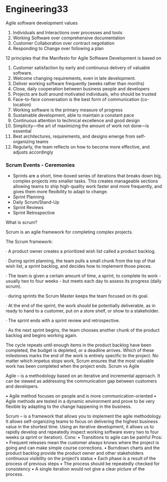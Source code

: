 # Engineering33

Agile software development values

1) Individuals and Interactions over processes and tools
2) Working Software over comprehensive documentation
3) Customer Collaboration over contract negotiation
4) Responding to Change over following a plan


12 principles that the Manifesto for Agile Software Development is based on

1) Customer satisfaction by early and continuous delivery of valuable software.
2) Welcome changing requirements, even in late development.
3) Deliver working software frequently (weeks rather than months)
4) Close, daily cooperation between business people and developers
5) Projects are built around motivated individuals, who should be trusted
6) Face-to-face conversation is the best form of communication (co-location)
7) Working software is the primary measure of progress
8) Sustainable development, able to maintain a constant pace
9) Continuous attention to technical excellence and good design
10) Simplicity—the art of maximizing the amount of work not done—is essential
11) Best architectures, requirements, and designs emerge from self-organizing teams
12) Regularly, the team reflects on how to become more effective, and adjusts accordingly


### Scrum Events - Ceremonies
- Sprints are a short, time-boxed series of iterations that breaks down big, complex projects into smaller tasks. This creates manageable sections allowing teams to ship high-quality work faster and more frequently, and gives them more flexibility to adapt to change.
- Sprint Planning
- Daily Scrum/Stand-Up
- Sprint Reviews
- Sprint Retrospective

What is scrum?

Scrum is an agile framework for completing complex projects.

The Scrum framework:

  · A product owner creates a prioritized wish list called a product backlog.

  · During sprint planning, the team pulls a small chunk from the top of that wish list, a sprint backlog, and decides how to implement those pieces.

  · The team is given a certain amount of time, a sprint, to complete its work - usually two to four weeks - but meets each day to assess its progress (daily scrum).

  · during sprints the Scrum Master keeps the team focused on its goal.

  · At the end of the sprint, the work should be potentially deliverable, as in ready to hand to a customer, put on a store shelf, or show to a stakeholder.

  · The sprint ends with a sprint review and retrospective.

  · As the next sprint begins, the team chooses another chunk of the product backlog and begins working again.

The cycle repeats until enough items in the product backlog have been completed, the budget is depleted, or a deadline arrives. Which of these milestones marks the end of the work is entirely specific to the project. No matter which impetus stops work, Scrum ensures that the most valuable work has been completed when the project ends.
Scrum vs Agile

Agile – is a methodology based on an iterative and incremental approach.
It can be viewed as addressing the communication gap between customers
and developers.

•	Agile method focuses on people and is more
communication-oriented
•	Agile methods are tested in a dynamic environment and prove to
be very flexible by adapting to the change happening in the business.

Scrum – is a framework that allows you to implement the agile
methodology. It allows self-organizing teams to focus on delivering the
highest business value in the shortest time. Using an iterative
development, it allows us to rapidly develop and repeatedly inspect
working software every two to four weeks (a sprint or iteration).
Cons:
•	Transitions to agile can be painful
Pros:
•	Frequent releases mean the customer always knows where the
project is going and can make simple course corrections.
•	Burndown charts and the product backlog provide the product
owner and other stakeholders continuous visibility on the project’s
status
•	Each phase is a result of the process of previous steps
•	The process should be repeatedly checked for consistency
•	A single iteration would not give a clear picture of the
process.
